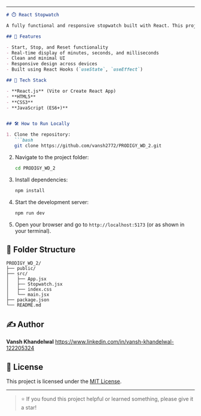 
---

````markdown
# ⏱️ React Stopwatch

A fully functional and responsive stopwatch built with React. This project was created as part of the **PRODIGY_WD_2** task under the **Prodigy InfoTech Web Development Internship**.

## 🚀 Features

- Start, Stop, and Reset functionality
- Real-time display of minutes, seconds, and milliseconds
- Clean and minimal UI
- Responsive design across devices
- Built using React Hooks (`useState`, `useEffect`)

## 🔧 Tech Stack

- **React.js** (Vite or Create React App)
- **HTML5**
- **CSS3**
- **JavaScript (ES6+)**


## 🛠️ How to Run Locally

1. Clone the repository:
   ```bash
   git clone https://github.com/vansh2772/PRODIGY_WD_2.git
````

2. Navigate to the project folder:

   ```bash
   cd PRODIGY_WD_2
   ```

3. Install dependencies:

   ```bash
   npm install
   ```

4. Start the development server:

   ```bash
   npm run dev
   ```

5. Open your browser and go to `http://localhost:5173` (or as shown in your terminal).

## 📁 Folder Structure

```
PRODIGY_WD_2/
├── public/
├── src/
│   ├── App.jsx
│   ├── Stopwatch.jsx
│   ├── index.css
│   └── main.jsx
├── package.json
└── README.md
```

## ✍️ Author

**Vansh Khandelwal**
https://www.linkedin.com/in/vansh-khandelwal-122205324
## 📄 License

This project is licensed under the [MIT License](LICENSE).

---

> ⭐ If you found this project helpful or learned something, please give it a star!


